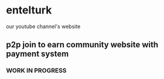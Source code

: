 # entelturk
our youtube channel's website
## p2p join to earn community website with payment system 
### ****WORK IN PROGRESS****
